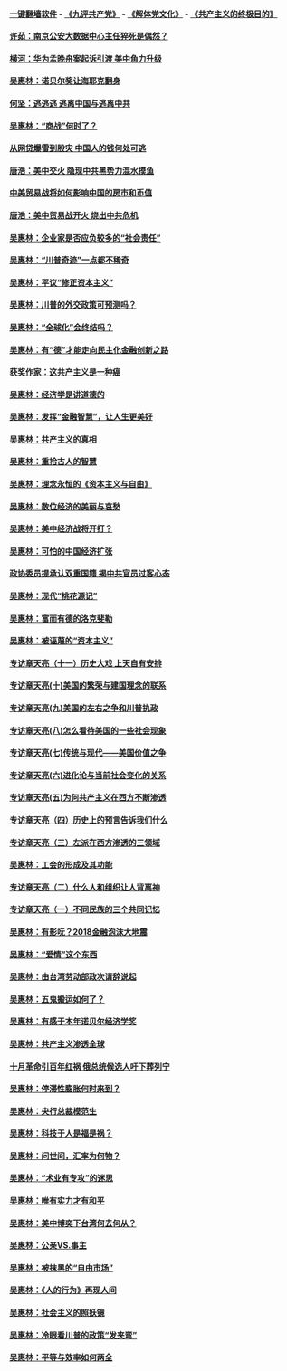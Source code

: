 #### [一键翻墙软件](https://github.com/gfw-breaker/nogfw/blob/master/README.md?t=04280337) -  [《九评共产党》](https://github.com/gfw-breaker/9ping.md?t=04280337) - [《解体党文化》](https://github.com/gfw-breaker/jtdwh.md?t=04280337) - [《共产主义的终极目的》](https://github.com/gfw-breaker/gczydzjmd.md?t=04280337)

#### [许茹：南京公安大数据中心主任猝死是偶然？](../pages/nsc423/n11064744.md?t=04280337) 

#### [横河：华为孟晚舟案起诉引渡 美中角力升级](../pages/nsc423/n11027230.md?t=04280337) 

#### [吴惠林：诺贝尔奖让海耶克翻身](../pages/nsc423/n10890049.md?t=04280337) 

#### [何坚：逃逃逃 逃离中国与逃离中共](../pages/nsc423/n10592891.md?t=04280337) 

#### [吴惠林：“商战”何时了？](../pages/nsc423/n10573558.md?t=04280337) 

#### [从网贷爆雷到股灾 中国人的钱何处可逃](../pages/nsc423/n10572800.md?t=04280337) 

#### [唐浩：美中交火 隐现中共黑势力混水摸鱼](../pages/nsc423/n10544040.md?t=04280337) 

#### [中美贸易战将如何影响中国的房市和币值](../pages/nsc423/n10543697.md?t=04280337) 

#### [唐浩：美中贸易战开火 烧出中共危机](../pages/nsc423/n10540126.md?t=04280337) 

#### [吴惠林：企业家是否应负较多的“社会责任”](../pages/nsc423/n10535022.md?t=04280337) 

#### [吴惠林：“川普奇迹”一点都不稀奇](../pages/nsc423/n10512808.md?t=04280337) 

#### [吴惠林：平议“修正资本主义”](../pages/nsc423/n10495724.md?t=04280337) 

#### [吴惠林：川普的外交政策可预测吗？](../pages/nsc423/n10462387.md?t=04280337) 

#### [吴惠林：“全球化”会终结吗？](../pages/nsc423/n10452838.md?t=04280337) 

#### [吴惠林：有“德”才能走向民主化金融创新之路](../pages/nsc423/n10432292.md?t=04280337) 

#### [获奖作家：这共产主义是一种癌](../pages/nsc423/n10431541.md?t=04280337) 

#### [吴惠林：经济学是讲道德的](../pages/nsc423/n10398014.md?t=04280337) 

#### [吴惠林：发挥“金融智慧”，让人生更美好](../pages/nsc423/n10375019.md?t=04280337) 

#### [吴惠林：共产主义的真相](../pages/nsc423/n10351394.md?t=04280337) 

#### [吴惠林：重拾古人的智慧](../pages/nsc423/n10337691.md?t=04280337) 

#### [吴惠林：理念永恒的《资本主义与自由》](../pages/nsc423/n10316274.md?t=04280337) 

#### [吴惠林：数位经济的美丽与哀愁](../pages/nsc423/n10292946.md?t=04280337) 

#### [吴惠林：美中经济战将开打？](../pages/nsc423/n10258825.md?t=04280337) 

#### [吴惠林：可怕的中国经济扩张](../pages/nsc423/n10219147.md?t=04280337) 

#### [政协委员提承认双重国籍 揭中共官员过客心态](../pages/nsc423/n10208809.md?t=04280337) 

#### [吴惠林：现代“桃花源记”](../pages/nsc423/n10185234.md?t=04280337) 

#### [吴惠林：富而有德的洛克斐勒](../pages/nsc423/n10142264.md?t=04280337) 

#### [吴惠林：被诬蔑的“资本主义”](../pages/nsc423/n10124816.md?t=04280337) 

#### [专访章天亮（十一）历史大戏 上天自有安排](../pages/nsc423/n10094905.md?t=04280337) 

#### [专访章天亮(十)美国的繁荣与建国理念的联系](../pages/nsc423/n10094899.md?t=04280337) 

#### [专访章天亮(九)美国的左右之争和川普执政](../pages/nsc423/n10094889.md?t=04280337) 

#### [专访章天亮(八)怎么看待美国的一些社会现象](../pages/nsc423/n10094857.md?t=04280337) 

#### [专访章天亮(七)传统与现代——美国价值之争](../pages/nsc423/n10093140.md?t=04280337) 

#### [专访章天亮(六)进化论与当前社会变化的关系](../pages/nsc423/n10092036.md?t=04280337) 

#### [专访章天亮(五)为何共产主义在西方不断渗透](../pages/nsc423/n10083620.md?t=04280337) 

#### [专访章天亮（四）历史上的预言告诉我们什么](../pages/nsc423/n10083606.md?t=04280337) 

#### [专访章天亮（三）左派在西方渗透的三领域](../pages/nsc423/n10081115.md?t=04280337) 

#### [吴惠林：工会的形成及其功能](../pages/nsc423/n10080633.md?t=04280337) 

#### [专访章天亮（二）什么人和组织让人背离神](../pages/nsc423/n10076637.md?t=04280337) 

#### [专访章天亮（一）不同民族的三个共同记忆](../pages/nsc423/n10074188.md?t=04280337) 

#### [吴惠林：有影呒？2018金融泡沫大地震](../pages/nsc423/n10040534.md?t=04280337) 

#### [吴惠林：“爱情”这个东西](../pages/nsc423/n10019423.md?t=04280337) 

#### [吴惠林：由台湾劳动部政次请辞说起](../pages/nsc423/n9979679.md?t=04280337) 

#### [吴惠林：五鬼搬运如何了？](../pages/nsc423/n9925338.md?t=04280337) 

#### [吴惠林：有感于本年诺贝尔经济学奖](../pages/nsc423/n9871883.md?t=04280337) 

#### [吴惠林：共产主义渗透全球](../pages/nsc423/n9812748.md?t=04280337) 

#### [十月革命引百年红祸 俄总统候选人吁下葬列宁](../pages/nsc423/n9810182.md?t=04280337) 

#### [吴惠林：停滞性膨胀何时来到？](../pages/nsc423/n9764136.md?t=04280337) 

#### [吴惠林：央行总裁模范生](../pages/nsc423/n9728134.md?t=04280337) 

#### [吴惠林：科技于人是福是祸？](../pages/nsc423/n9672982.md?t=04280337) 

#### [吴惠林：问世间，汇率为何物？](../pages/nsc423/n9621788.md?t=04280337) 

#### [吴惠林：“术业有专攻”的迷思](../pages/nsc423/n9580363.md?t=04280337) 

#### [吴惠林：唯有实力才有和平](../pages/nsc423/n9529599.md?t=04280337) 

#### [吴惠林：美中博奕下台湾何去何从？](../pages/nsc423/n9483598.md?t=04280337) 

#### [吴惠林：公亲VS.事主](../pages/nsc423/n9425637.md?t=04280337) 

#### [吴惠林：被抹黑的“自由市场”](../pages/nsc423/n9351545.md?t=04280337) 

#### [吴惠林：《人的行为》再现人间](../pages/nsc423/n9296339.md?t=04280337) 

#### [吴惠林：社会主义的照妖镜](../pages/nsc423/n9243460.md?t=04280337) 

#### [吴惠林：冷眼看川普的政策“发夹弯”](../pages/nsc423/n9120684.md?t=04280337) 

#### [吴惠林：平等与效率如何两全](../pages/nsc423/n9075430.md?t=04280337) 

